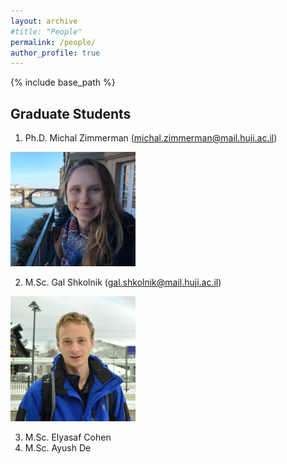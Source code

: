 ```yaml
---
layout: archive
#title: "People"
permalink: /people/
author_profile: true
---
```


{% include base_path %}

## Graduate Students

1. Ph.D. Michal Zimmerman (michal.zimmerman@mail.huji.ac.il) 

<img src="/images/Michal.jpg" alt="drawing" width="200"/>

2. M.Sc. Gal Shkolnik (gal.shkolnik@mail.huji.ac.il) 

<img src="/images/gal.jpg" alt="drawing" width="200"/>

3. M.Sc. Elyasaf Cohen
4. M.Sc. Ayush De
